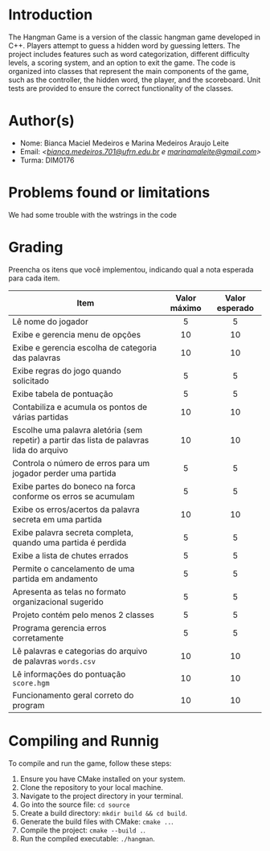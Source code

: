 # Introduction

The Hangman Game is a version of the classic hangman game developed in C++. Players attempt to guess a hidden word by guessing letters. The project includes features such as word categorization, different difficulty levels, a scoring system, and an option to exit the game. The code is organized into classes that represent the main components of the game, such as the controller, the hidden word, the player, and the scoreboard. Unit tests are provided to ensure the correct functionality of the classes.

# Author(s)

- Nome: Bianca Maciel Medeiros e Marina Medeiros Araujo Leite
- Email: *<bianca.medeiros.701@ufrn.edu.br e marinamaleite@gmail.com>*
- Turma: DIM0176

# Problems found or limitations

We had some trouble with the wstrings in the code

# Grading

Preencha os itens que você implementou, indicando qual a nota esperada para cada item.

| Item                                                                                      | Valor máximo | Valor esperado |
| ----------------------------------------------------------------------------------------- | :----------: | :------------: |
| Lê nome do jogador                                                                        |      5       |       5        |
| Exibe e gerencia menu de opções                                                           |      10      |       10       |
| Exibe e gerencia escolha de categoria das palavras                                        |      10      |       10       |
| Exibe regras do jogo quando solicitado                                                    |      5       |       5        |
| Exibe tabela de pontuação                                                                 |      5       |       5        |
| Contabiliza e acumula os pontos de várias partidas                                        |      10      |       10       |
| Escolhe uma palavra aletória (sem repetir) a partir das lista de palavras lida do arquivo |      10      |       10       |
| Controla o número de erros para um jogador perder uma partida                             |      5       |       5        |
| Exibe partes do boneco na forca conforme os erros se acumulam                             |      5       |       5        |
| Exibe os erros/acertos da palavra secreta em uma partida                                  |      10      |       10       |
| Exibe palavra secreta completa, quando uma partida é perdida                              |      5       |       5        |
| Exibe a lista de chutes errados                                                           |      5       |       5        |
| Permite o cancelamento de uma partida em andamento                                        |      5       |       5        |
| Apresenta as telas no formato organizacional sugerido                                     |      5       |       5        |
| Projeto contém pelo menos 2 classes                                                       |      5       |       5        |
| Programa gerencia erros corretamente                                                      |      5       |       5        |
| Lê palavras e categorias do arquivo de palavras `words.csv`                               |      10      |       10       |
| Lê informações do pontuação `score.hgm`                                                   |      10      |       10       |
| Funcionamento geral correto do program                                                    |      10      |       10       |

# Compiling and Runnig

To compile and run the game, follow these steps:

1. Ensure you have CMake installed on your system.
2. Clone the repository to your local machine.
3. Navigate to the project directory in your terminal.
4. Go into the source file: `cd source`
4. Create a build directory: `mkdir build && cd build`.
5. Generate the build files with CMake: `cmake ..`.
6. Compile the project: `cmake --build .`.
7. Run the compiled executable: `./hangman`.
